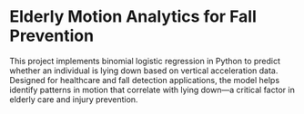 # Elderly Motion Analytics for Fall Prevention
 This project implements binomial logistic regression in Python to predict whether an individual is lying down based on vertical acceleration data. Designed for healthcare and fall detection applications, the model helps identify patterns in motion that correlate with lying down—a critical factor in elderly care and injury prevention.
